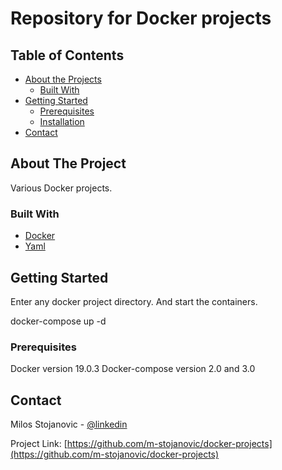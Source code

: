 # **Repository for Docker projects**

<!-- TABLE OF CONTENTS -->
## Table of Contents

* [About the Projects](#about-the-project)
  * [Built With](#built-with)
* [Getting Started](#getting-started)
  * [Prerequisites](#prerequisites)
  * [Installation](#installation)
* [Contact](#contact)

<!-- ABOUT THE PROJECT -->
## About The Project

Various Docker projects.

### Built With

* [Docker](https://docker.com)
* [Yaml](https://yaml.com)

## Getting Started

Enter any docker project directory. And start the containers.

docker-compose up -d

### Prerequisites

Docker version 19.0.3
Docker-compose version 2.0 and 3.0

<!-- CONTACT -->
## Contact

Milos Stojanovic - [@linkedin](https://www.linkedin.com/in/infomilosstojanovic/)

Project Link: [https://github.com/m-stojanovic/docker-projects](https://github.com/m-stojanovic/docker-projects)
